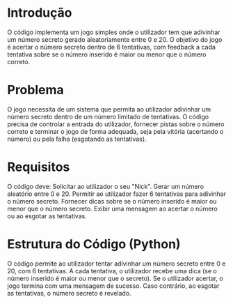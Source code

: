 <h1>Introdução </h1>
O código implementa um jogo simples onde o utilizador tem que adivinhar um número secreto gerado aleatoriamente entre 0 e 20.
O objetivo do jogo é acertar o número secreto dentro de 6 tentativas, com feedback a cada tentativa sobre se o número inserido é maior ou menor que o número correto.
<h1>Problema </h1>
O jogo necessita de um sistema que permita ao utilizador adivinhar um número secreto dentro de um número limitado de tentativas.
O código precisa de controlar a entrada do utilizador, fornecer pistas sobre o número correto e terminar o jogo de forma adequada, seja pela vitória (acertando o número) ou pela falha (esgotando as tentativas).
<h1>Requisitos</h1>
  O código deve:
    Solicitar ao utilizador o seu "Nick".
    Gerar um número aleatório entre 0 e 20.
    Permitir ao utilizador fazer 6 tentativas para adivinhar o número secreto.
    Fornecer dicas sobre se o número inserido é maior ou menor que o número secreto.
    Exibir uma mensagem ao acertar o número ou ao esgotar as tentativas.

<h1> Estrutura do Código (Python) </h1>
O código permite ao utilizador tentar adivinhar um número secreto entre 0 e 20, com 6 tentativas.
A cada tentativa, o utilizador recebe uma dica (se o número inserido é maior ou menor que o secreto).
Se o utilizador acertar, o jogo termina com uma mensagem de sucesso. Caso contrário, ao esgotar as tentativas, o número secreto é revelado.
